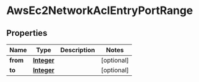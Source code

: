 

# AwsEc2NetworkAclEntryPortRange


## Properties

| Name | Type | Description | Notes |
|------------ | ------------- | ------------- | -------------|
|**from** | [**Integer**](Integer.md) |  |  [optional] |
|**to** | [**Integer**](Integer.md) |  |  [optional] |



